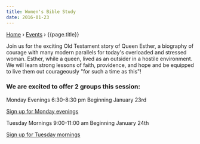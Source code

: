 ```yaml
---
title: Women's Bible Study
date: 2016-01-23
---
```


<p id="breadcrumbs">
  <a href="{{ site.baseurl }}/">Home</a> &rsaquo; <a href="{{ site.baseurl }}/events/">Events</a> &rsaquo; {{page.title}}
</p>

Join us for the exciting Old Testament story of Queen Esther, a biography of courage with many modern parallels for today's overloaded and stressed woman. Esther, while a queen, lived as an outsider in a hostile environment. We will learn strong lessons of faith, providence, and hope and be equipped to live them out courageously "for such a time as this"!

### We are excited to offer 2 groups this session:

Monday Evenings 6:30-8:30 pm Beginning January 23rd

<a href="https://lifestonechurch.breezechms.com/form/86154a34">Sign up for Monday evenings</a>

Tuesday Mornings 9:00-11:00 am Beginning January 24th

<a href="https://lifestonechurch.breezechms.com/form/86154a">Sign up for Tuesday mornings</a>
